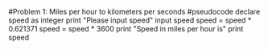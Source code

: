 #Problem 1: Miles per hour to kilometers per seconds 
#pseudocode 
declare speed as integer 
print "Please input speed"
input speed
speed = speed * 0.621371
speed = speed * 3600
print "Speed in miles per hour is" 
print speed
